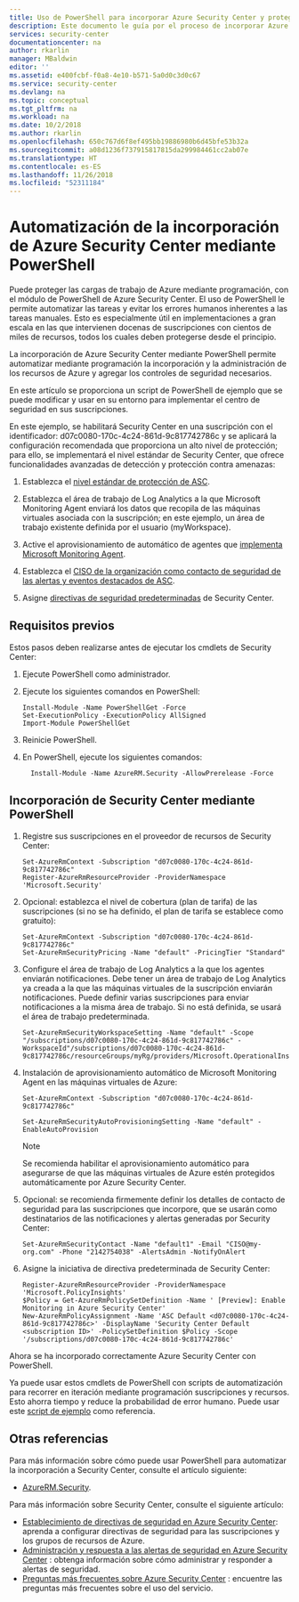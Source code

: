 ```yaml
---
title: Uso de PowerShell para incorporar Azure Security Center y proteger su red | Microsoft Docs
description: Este documento le guía por el proceso de incorporar Azure Security Center mediante cmdlets de PowerShell.
services: security-center
documentationcenter: na
author: rkarlin
manager: MBaldwin
editor: ''
ms.assetid: e400fcbf-f0a8-4e10-b571-5a0d0c3d0c67
ms.service: security-center
ms.devlang: na
ms.topic: conceptual
ms.tgt_pltfrm: na
ms.workload: na
ms.date: 10/2/2018
ms.author: rkarlin
ms.openlocfilehash: 650c767d6f8ef495bb19886980b6d45bfe53b32a
ms.sourcegitcommit: a08d1236f737915817815da299984461cc2ab07e
ms.translationtype: HT
ms.contentlocale: es-ES
ms.lasthandoff: 11/26/2018
ms.locfileid: "52311184"
---
```

# <a name="automate-onboarding-of-azure-security-center-using-powershell"></a>Automatización de la incorporación de Azure Security Center mediante PowerShell

Puede proteger las cargas de trabajo de Azure mediante programación, con el módulo de PowerShell de Azure Security Center.
El uso de PowerShell le permite automatizar las tareas y evitar los errores humanos inherentes a las tareas manuales. Esto es especialmente útil en implementaciones a gran escala en las que intervienen docenas de suscripciones con cientos de miles de recursos, todos los cuales deben protegerse desde el principio.

La incorporación de Azure Security Center mediante PowerShell permite automatizar mediante programación la incorporación y la administración de los recursos de Azure y agregar los controles de seguridad necesarios.

En este artículo se proporciona un script de PowerShell de ejemplo que se puede modificar y usar en su entorno para implementar el centro de seguridad en sus suscripciones. 

En este ejemplo, se habilitará Security Center en una suscripción con el identificador: d07c0080-170c-4c24-861d-9c817742786c y se aplicará la configuración recomendada que proporciona un alto nivel de protección; para ello, se implementará el nivel estándar de Security Center, que ofrece funcionalidades avanzadas de detección y protección contra amenazas:

1. Establezca el [nivel estándar de protección de ASC](https://azure.microsoft.com/pricing/details/security-center/). 
 
2. Establezca el área de trabajo de Log Analytics a la que Microsoft Monitoring Agent enviará los datos que recopila de las máquinas virtuales asociada con la suscripción; en este ejemplo, un área de trabajo existente definida por el usuario (myWorkspace).

3. Active el aprovisionamiento de automático de agentes que [implementa Microsoft Monitoring Agent](security-center-enable-data-collection.md#auto-provision-mma).

5. Establezca el [CISO de la organización como contacto de seguridad de las alertas y eventos destacados de ASC](security-center-provide-security-contact-details.md).

6. Asigne [directivas de seguridad predeterminadas](security-center-azure-policy.md) de Security Center.

## <a name="prerequisites"></a>Requisitos previos

Estos pasos deben realizarse antes de ejecutar los cmdlets de Security Center:

1.  Ejecute PowerShell como administrador.
2.  Ejecute los siguientes comandos en PowerShell:
      
        Install-Module -Name PowerShellGet -Force
        Set-ExecutionPolicy -ExecutionPolicy AllSigned
        Import-Module PowerShellGet
6.  Reinicie PowerShell.

7. En PowerShell, ejecute los siguientes comandos:

         Install-Module -Name AzureRM.Security -AllowPrerelease -Force

## <a name="onboard-security-center-using-powershell"></a>Incorporación de Security Center mediante PowerShell

1.  Registre sus suscripciones en el proveedor de recursos de Security Center:

        Set-AzureRmContext -Subscription "d07c0080-170c-4c24-861d-9c817742786c"
        Register-AzureRmResourceProvider -ProviderNamespace 'Microsoft.Security' 

2.  Opcional: establezca el nivel de cobertura (plan de tarifa) de las suscripciones (si no se ha definido, el plan de tarifa se establece como gratuito):

        Set-AzureRmContext -Subscription "d07c0080-170c-4c24-861d-9c817742786c"
        Set-AzureRmSecurityPricing -Name "default" -PricingTier "Standard"

3.  Configure el área de trabajo de Log Analytics a la que los agentes enviarán notificaciones. Debe tener un área de trabajo de Log Analytics ya creada a la que las máquinas virtuales de la suscripción enviarán notificaciones. Puede definir varias suscripciones para enviar notificaciones a la misma área de trabajo. Si no está definida, se usará el área de trabajo predeterminada.

        Set-AzureRmSecurityWorkspaceSetting -Name "default" -Scope
        "/subscriptions/d07c0080-170c-4c24-861d-9c817742786c" -WorkspaceId"/subscriptions/d07c0080-170c-4c24-861d-9c817742786c/resourceGroups/myRg/providers/Microsoft.OperationalInsights/workspaces/myWorkspace"

4.  Instalación de aprovisionamiento automático de Microsoft Monitoring Agent en las máquinas virtuales de Azure:
    
        Set-AzureRmContext -Subscription "d07c0080-170c-4c24-861d-9c817742786c"
    
        Set-AzureRmSecurityAutoProvisioningSetting -Name "default" -EnableAutoProvision

    > [!NOTE]
    > Se recomienda habilitar el aprovisionamiento automático para asegurarse de que las máquinas virtuales de Azure estén protegidos automáticamente por Azure Security Center.
    >

5.  Opcional: se recomienda firmemente definir los detalles de contacto de seguridad para las suscripciones que incorpore, que se usarán como destinatarios de las notificaciones y alertas generadas por Security Center:

        Set-AzureRmSecurityContact -Name "default1" -Email "CISO@my-org.com" -Phone "2142754038" -AlertsAdmin -NotifyOnAlert 

6.  Asigne la iniciativa de directiva predeterminada de Security Center:

        Register-AzureRmResourceProvider -ProviderNamespace 'Microsoft.PolicyInsights'
        $Policy = Get-AzureRmPolicySetDefinition -Name ' [Preview]: Enable Monitoring in Azure Security Center'
        New-AzureRmPolicyAssignment -Name 'ASC Default <d07c0080-170c-4c24-861d-9c817742786c>' -DisplayName 'Security Center Default <subscription ID>' -PolicySetDefinition $Policy -Scope '/subscriptions/d07c0080-170c-4c24-861d-9c817742786c'

Ahora se ha incorporado correctamente Azure Security Center con PowerShell.

Ya puede usar estos cmdlets de PowerShell con scripts de automatización para recorrer en iteración mediante programación suscripciones y recursos. Esto ahorra tiempo y reduce la probabilidad de error humano. Puede usar este [script de ejemplo](https://github.com/Microsoft/Azure-Security-Center/blob/master/quickstarts/ASC-Samples.ps1) como referencia.






## <a name="see-also"></a>Otras referencias
Para más información sobre cómo puede usar PowerShell para automatizar la incorporación a Security Center, consulte el artículo siguiente:

* [AzureRM.Security](https://www.powershellgallery.com/packages/AzureRM.Security/0.2.0-preview).

Para más información sobre Security Center, consulte el siguiente artículo:

* [Establecimiento de directivas de seguridad en Azure Security Center](security-center-azure-policy.md): aprenda a configurar directivas de seguridad para las suscripciones y los grupos de recursos de Azure.
* [Administración y respuesta a las alertas de seguridad en Azure Security Center](security-center-managing-and-responding-alerts.md) : obtenga información sobre cómo administrar y responder a alertas de seguridad.
* [Preguntas más frecuentes sobre Azure Security Center](security-center-faq.md) : encuentre las preguntas más frecuentes sobre el uso del servicio.
